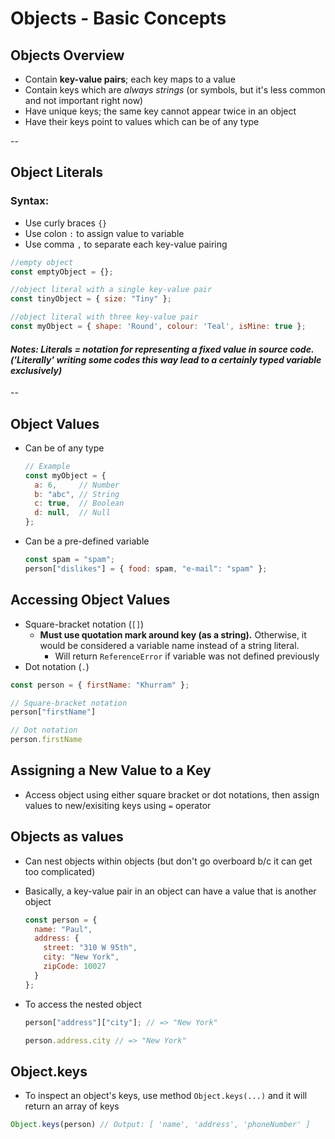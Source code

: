 # Objects - Basic Concepts

## Objects Overview
* Contain **key-value pairs**; each key maps to a value
* Contain keys which are *always strings* (or symbols, but it's less common and not important right now)
* Have unique keys; the same key cannot appear twice in an object
* Have their keys point to values which can be of any type

--

## Object Literals
### Syntax:
* Use curly braces `{}`
* Use colon `:` to assign value to variable
* Use comma `,` to separate each key-value pairing
```javascript
//empty object
const emptyObject = {};

//object literal with a single key-value pair
const tinyObject = { size: "Tiny" };

//object literal with three key-value pair
const myObject = { shape: 'Round', colour: 'Teal', isMine: true };
```

#### *Notes: **Literals** = notation for representing a fixed value in source code. ('Literally' writing some codes this way lead to a certainly typed variable exclusively)*

--

## Object Values
* Can be of any type
  ```javascript
  // Example
  const myObject = {
    a: 6,     // Number
    b: "abc", // String
    c: true,  // Boolean
    d: null,  // Null
  };
  ```
* Can be a pre-defined variable 
  ```javascript
  const spam = "spam";
  person["dislikes"] = { food: spam, "e-mail": "spam" };
  ```

## Accessing Object Values
* Square-bracket notation (`[]`)
  * **Must use quotation mark around key (as a string).** Otherwise, it would be considered a variable name instead of a string literal.
    * Will return `ReferenceError` if variable was not defined previously
* Dot notation (`.`)

```javascript
const person = { firstName: "Khurram" };

// Square-bracket notation
person["firstName"]

// Dot notation
person.firstName
```

## Assigning a New Value to a Key
* Access object using either square bracket or dot notations, then assign values to new/exisiting keys using `=` operator

## Objects as values
* Can nest objects within objects (but don't go overboard b/c it can get too complicated)
* Basically, a key-value pair in an object can have a value that is another object

  ```javascript
  const person = {
    name: "Paul",
    address: {
      street: "310 W 95th",
      city: "New York",
      zipCode: 10027
    }
  };
  ```
* To access the nested object
  ```javascript
  person["address"]["city"]; // => "New York"

  person.address.city // => "New York"
  ```

## Object.keys
* To inspect an object's keys, use method `Object.keys(...)` and it will return an array of keys

```javascript
Object.keys(person) // Output: [ 'name', 'address', 'phoneNumber' ]
```